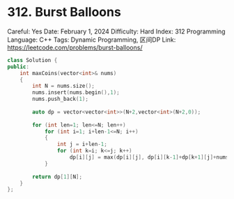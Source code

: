 # 312. Burst Balloons

Careful: Yes
Date: February 1, 2024
Difficulty: Hard
Index: 312
Programming Language: C++
Tags: Dynamic Programming, 区间DP
Link: https://leetcode.com/problems/burst-balloons/

```cpp
class Solution {
public:
    int maxCoins(vector<int>& nums) 
    {
        int N = nums.size();
        nums.insert(nums.begin(),1);
        nums.push_back(1);
        
        auto dp = vector<vector<int>>(N+2,vector<int>(N+2,0));
        
        for (int len=1; len<=N; len++)
            for (int i=1; i+len-1<=N; i++)
            {
                int j = i+len-1;
                for (int k=i; k<=j; k++)
                    dp[i][j] = max(dp[i][j], dp[i][k-1]+dp[k+1][j]+nums[i-1]*nums[k]*nums[j+1]);                
            }        
        
        return dp[1][N];
    }
};
```